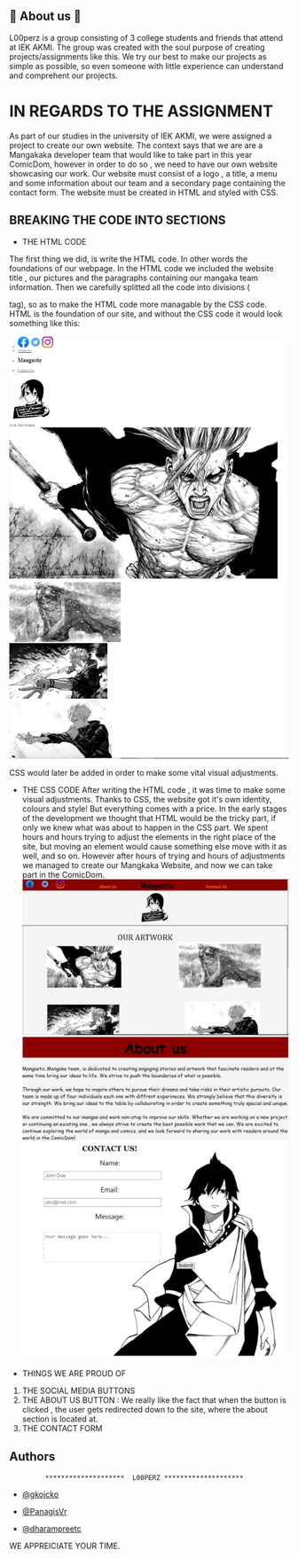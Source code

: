 
## 🔁 About us 🔁
L00perz is a group consisting of 3 college students and friends that attend at IEK AKMI. The group was created with the soul purpose of creating projects/assignments like this. We try our best to make our projects as simple as possible, so even someone with little experience can understand and comprehent our projects.


# IN REGARDS TO THE ASSIGNMENT

As part of our studies in the university of IEK AKMI, we were assigned a project to create our own website. The context says that we are are a Mangakaka developer team that would like to take part in this year ComicDom, however in order to do so , we need to have our own website showcasing our work. Our website must consist of a logo , a title, a menu and some information about our team and a secondary page containing the contact form. The website must be created in HTML and styled with CSS.
## BREAKING THE CODE INTO SECTIONS


- THE HTML CODE

The first thing we did, is write the HTML code. In other words the foundations of our webpage. In the HTML code we included the website title , our pictures and the paragraphs containing our mangaka team  information. Then we carefully splitted all the code into divisions (<div> tag), so as to make the HTML code more managable by the CSS code. HTML  is the foundation of our site, and without the CSS code it would look something like this:

![App Screenshot](nocss.png)

CSS would later be added in order to make some vital visual adjustments.

 
- THE CSS CODE
After writing the HTML code , it was time to make some visual adjustments. Thanks to CSS, the website got it's own identity, colours and style! But everything comes with a price. In the early stages of the development we thought that HTML would be the tricky part, if only we knew what was about to happen in the CSS part. We spent hours and hours trying to adjust the elements in the right place of the site, but moving an element would cause something else move with it as well, and so on. However after hours of trying and hours of adjustments we managed to create our Mangkaka Website, and now we can take part in the ComicDom.
![App Screenshot](website1.png)
![App Screenshot](website2.png)
![App Screenshot](website3.png)


- THINGS WE ARE PROUD OF 

1. THE SOCIAL MEDIA BUTTONS
2. THE ABOUT US BUTTON : We really like the fact that when the button is clicked , the user gets redirected down to the site, where the about section is located at.
3. THE CONTACT FORM







## Authors

             ********************  L00PERZ ********************

- [@gkojcko](https://github.com/gkojcko)

- [@PanagisVr](https://github.com/PanagisVr)

- [@dharampreetc](https://github.com/dharampreetc)

WE APPREICIATE YOUR TIME.


